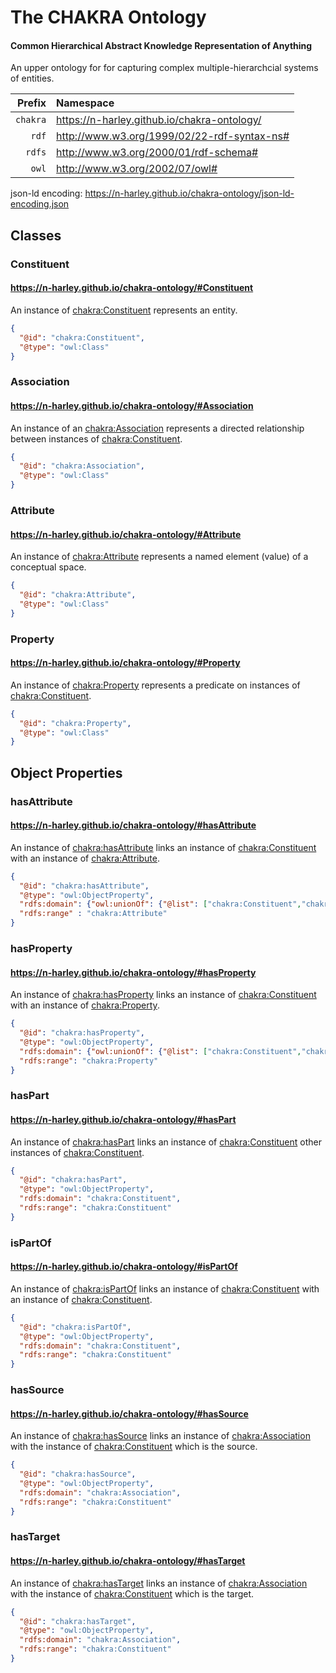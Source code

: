 # The CHAKRA Ontology

#### Common Hierarchical Abstract Knowledge Representation of Anything

An upper ontology for for capturing complex multiple-hierarchcial systems of entities. 

|Prefix | Namespace | 
| ---: | :--- |
| `chakra` | <https://n-harley.github.io/chakra-ontology/> |
| `rdf` | <http://www.w3.org/1999/02/22-rdf-syntax-ns#> |
| `rdfs` | <http://www.w3.org/2000/01/rdf-schema#> |
| `owl` | <http://www.w3.org/2002/07/owl#> |

json-ld encoding: <https://n-harley.github.io/chakra-ontology/json-ld-encoding.json>

## Classes

### Constituent

#### <https://n-harley.github.io/chakra-ontology/#Constituent>

An instance of [chakra:Constituent](https://n-harley.github.io/chakra-ontology/#Constituent) represents an entity.

```json
{
  "@id": "chakra:Constituent",
  "@type": "owl:Class"
}
```

### Association

#### <https://n-harley.github.io/chakra-ontology/#Association>

An instance of an [chakra:Association](https://n-harley.github.io/chakra-ontology/#Association) represents a directed relationship between instances of [chakra:Constituent](https://n-harley.github.io/chakra-ontology/#Constituent). 

```json
{
  "@id": "chakra:Association",
  "@type": "owl:Class"
}
```

### Attribute

#### <https://n-harley.github.io/chakra-ontology/#Attribute>

An instance of [chakra:Attribute](https://n-harley.github.io/chakra-ontology/#Attribute) represents a named element (value) of a conceptual space. 

```json
{
  "@id": "chakra:Attribute",
  "@type": "owl:Class"
}
```

### Property

#### <https://n-harley.github.io/chakra-ontology/#Property>

An instance of [chakra:Property](https://n-harley.github.io/chakra-ontology/#Property) represents a predicate on instances of [chakra:Constituent](https://n-harley.github.io/chakra-ontology/#Constituent).


```json
{
  "@id": "chakra:Property",
  "@type": "owl:Class"
}
```

## Object Properties

### hasAttribute

#### <https://n-harley.github.io/chakra-ontology/#hasAttribute>

An instance of [chakra:hasAttribute](https://n-harley.github.io/chakra-ontology/#hasAttribute) links an instance of [chakra:Constituent](https://n-harley.github.io/chakra-ontology/#Constituent) with an instance of [chakra:Attribute](https://n-harley.github.io/chakra-ontology/#Attribtue).


```json
{
  "@id": "chakra:hasAttribute",
  "@type": "owl:ObjectProperty",
  "rdfs:domain": {"owl:unionOf": {"@list": ["chakra:Constituent","chakra:Association"]},
  "rdfs:range" : "chakra:Attribute"
}
```

### hasProperty

#### <https://n-harley.github.io/chakra-ontology/#hasProperty>

An instance of [chakra:hasProperty](https://n-harley.github.io/chakra-ontology/#hasProperty) links an instance of [chakra:Constituent](https://n-harley.github.io/chakra-ontology/#Constituent) with an instance of [chakra:Property](https://n-harley.github.io/chakra-ontology/#Property).

```json
{
  "@id": "chakra:hasProperty",
  "@type": "owl:ObjectProperty",
  "rdfs:domain": {"owl:unionOf": {"@list": ["chakra:Constituent","chakra:Association"]},
  "rdfs:range": "chakra:Property"
}
```

### hasPart

#### <https://n-harley.github.io/chakra-ontology/#hasPart>

An instance of [chakra:hasPart](https://n-harley.github.io/chakra-ontology/#hasPart) links an instance of [chakra:Constituent](https://n-harley.github.io/chakra-ontology/#Constituent) other instances of [chakra:Constituent](https://n-harley.github.io/chakra-ontology/#Constituent).

```json
{
  "@id": "chakra:hasPart",
  "@type": "owl:ObjectProperty",
  "rdfs:domain": "chakra:Constituent",
  "rdfs:range": "chakra:Constituent"
}
```

### isPartOf

#### <https://n-harley.github.io/chakra-ontology/#isPartOf>

An instance of [chakra:isPartOf](https://n-harley.github.io/chakra-ontology/#isPartOf) links an instance of [chakra:Constituent](https://n-harley.github.io/chakra-ontology/#Constituent) with an instance of [chakra:Constituent](https://n-harley.github.io/chakra-ontology/#Constituent).
```json
{
  "@id": "chakra:isPartOf",
  "@type": "owl:ObjectProperty",
  "rdfs:domain": "chakra:Constituent",
  "rdfs:range": "chakra:Constituent"
}
```

### hasSource

#### <https://n-harley.github.io/chakra-ontology/#hasSource>

An instance of [chakra:hasSource](https://n-harley.github.io/chakra-ontology/#hasSource) links an instance of [chakra:Association](https://n-harley.github.io/chakra-ontology/#Association) with the instance of [chakra:Constituent](https://n-harley.github.io/chakra-ontology/#Constituent) which is the source.

```json
{
  "@id": "chakra:hasSource",
  "@type": "owl:ObjectProperty",
  "rdfs:domain": "chakra:Association",
  "rdfs:range": "chakra:Constituent"
}
```

### hasTarget

#### <https://n-harley.github.io/chakra-ontology/#hasTarget>

An instance of [chakra:hasTarget](https://n-harley.github.io/chakra-ontology/#hasTarget) links an instance of [chakra:Association](https://n-harley.github.io/chakra-ontology/#Association) with the instance of [chakra:Constituent](https://n-harley.github.io/chakra-ontology/#Constituent) which is the target.

```json
{
  "@id": "chakra:hasTarget",
  "@type": "owl:ObjectProperty",
  "rdfs:domain": "chakra:Association",
  "rdfs:range": "chakra:Constituent"
}
```
